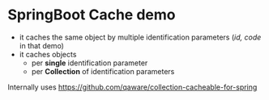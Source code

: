 # SpringBoot Cache demo

- it caches the same object by multiple identification parameters (_id, code_ in that demo)
- it caches objects 
  - per **single** identification parameter
  - per **Collection** of identification parameters
    
Internally uses https://github.com/qaware/collection-cacheable-for-spring
